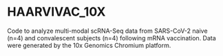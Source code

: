# HAARVIVAC_10X
Code to analyze multi-modal scRNA-Seq data from SARS-CoV-2 naive (n=4) and convalescent subjects (n=4) following mRNA vaccination. Data were generated by the 10x Genomics Chromium platform.
